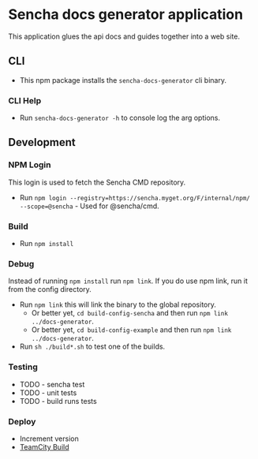 # Sencha docs generator application 
This application glues the api docs and guides together into a web site. 

## CLI

* This npm package installs the `sencha-docs-generator` cli binary. 

### CLI Help

* Run `sencha-docs-generator -h` to console log the arg options. 

## Development

### NPM Login
This login is used to fetch the Sencha CMD repository. 

* Run `npm login --registry=https://sencha.myget.org/F/internal/npm/ --scope=@sencha` - Used for @sencha/cmd.

### Build

* Run `npm install`

### Debug
Instead of running `npm install` run `npm link`. If you do use npm link, run it from the config directory.

* Run `npm link` this will link the binary to the global repository. 
    * Or better yet, `cd build-config-sencha` and then run `npm link ../docs-generator`.
    * Or better yet, `cd build-config-example` and then run `npm link ../docs-generator`.
* Run `sh ./build*.sh` to test one of the builds.

### Testing

* TODO - sencha test
* TODO - unit tests
* TODO - build runs tests

### Deploy

* Increment version
* [TeamCity Build](https://teamcity.sencha.com/viewType.html?buildTypeId=EngineeringOperations_NodeModules_SenchaDocsGenerator)


